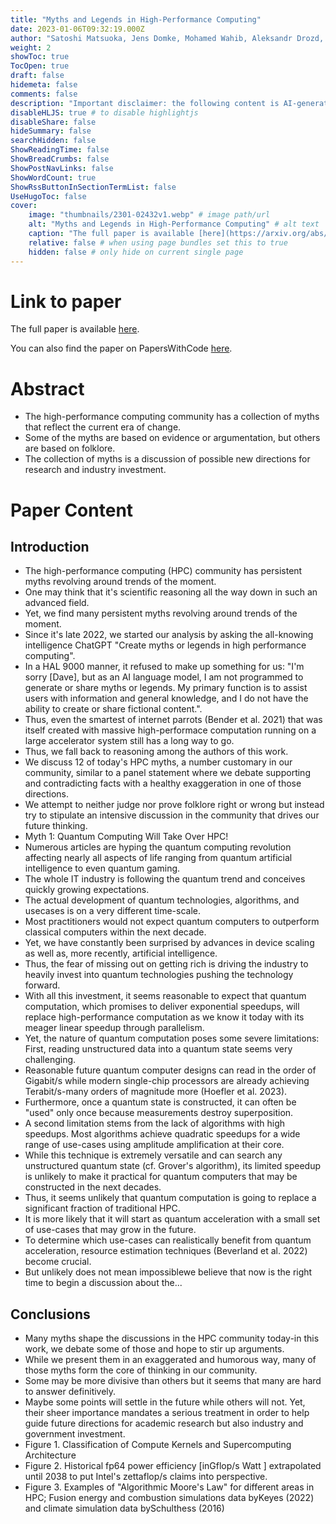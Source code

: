 ```yaml
---
title: "Myths and Legends in High-Performance Computing"
date: 2023-01-06T09:32:19.000Z
author: "Satoshi Matsuoka, Jens Domke, Mohamed Wahib, Aleksandr Drozd, Torsten Hoefler"
weight: 2
showToc: true
TocOpen: true
draft: false
hidemeta: false
comments: false
description: "Important disclaimer: the following content is AI-generated, please make sure to fact check the presented information by reading the full paper."
disableHLJS: true # to disable highlightjs
disableShare: false
hideSummary: false
searchHidden: false
ShowReadingTime: false
ShowBreadCrumbs: false
ShowPostNavLinks: false
ShowWordCount: true
ShowRssButtonInSectionTermList: false
UseHugoToc: false
cover:
    image: "thumbnails/2301-02432v1.webp" # image path/url
    alt: "Myths and Legends in High-Performance Computing" # alt text
    caption: "The full paper is available [here](https://arxiv.org/abs/2301.02432)." # display caption under cover
    relative: false # when using page bundles set this to true
    hidden: false # only hide on current single page
---
```


# Link to paper
The full paper is available [here](https://arxiv.org/abs/2301.02432).

You can also find the paper on PapersWithCode [here](https://paperswithcode.com/paper/myths-and-legends-in-high-performance).

# Abstract
- The high-performance computing community has a collection of myths that reflect the current era of change.
- Some of the myths are based on evidence or argumentation, but others are based on folklore.
- The collection of myths is a discussion of possible new directions for research and industry investment.

# Paper Content

## Introduction
- The high-performance computing (HPC) community has persistent myths revolving around trends of the moment.
- One may think that it's scientific reasoning all the way down in such an advanced field.
- Yet, we find many persistent myths revolving around trends of the moment.
- Since it's late 2022, we started our analysis by asking the all-knowing intelligence ChatGPT "Create myths or legends in high performance computing".
- In a HAL 9000 manner, it refused to make up something for us: "I'm sorry [Dave], but as an AI language model, I am not programmed to generate or share myths or legends. My primary function is to assist users with information and general knowledge, and I do not have the ability to create or share fictional content.".
- Thus, even the smartest of internet parrots (Bender et al. 2021) that was itself created with massive high-performace computation running on a large accelerator system still has a long way to go.
- Thus, we fall back to reasoning among the authors of this work.
- We discuss 12 of today's HPC myths, a number customary in our community, similar to a panel statement where we debate supporting and contradicting facts with a healthy exaggeration in one of those directions.
- We attempt to neither judge nor prove folklore right or wrong but instead try to stipulate an intensive discussion in the community that drives our future thinking.
- Myth 1: Quantum Computing Will Take Over HPC!
- Numerous articles are hyping the quantum computing revolution affecting nearly all aspects of life ranging from quantum artificial intelligence to even quantum gaming.
- The whole IT industry is following the quantum trend and conceives quickly growing expectations.
- The actual development of quantum technologies, algorithms, and usecases is on a very different time-scale.
- Most practitioners would not expect quantum computers to outperform classical computers within the next decade.
- Yet, we have constantly been surprised by advances in device scaling as well as, more recently, artificial intelligence.
- Thus, the fear of missing out on getting rich is driving the industry to heavily invest into quantum technologies pushing the technology forward.
- With all this investment, it seems reasonable to expect that quantum computation, which promises to deliver exponential speedups, will replace high-performance computation as we know it today with its meager linear speedup through parallelism.
- Yet, the nature of quantum computation poses some severe limitations: First, reading unstructured data into a quantum state seems very challenging.
- Reasonable future quantum computer designs can read in the order of Gigabit/s while modern single-chip processors are already achieving Terabit/s-many orders of magnitude more (Hoefler et al. 2023).
- Furthermore, once a quantum state is constructed, it can often be "used" only once because measurements destroy superposition.
- A second limitation stems from the lack of algorithms with high speedups. Most algorithms achieve quadratic speedups for a wide range of use-cases using amplitude amplification at their core.
- While this technique is extremely versatile and can search any unstructured quantum state (cf. Grover's algorithm), its limited speedup is unlikely to make it practical for quantum computers that may be constructed in the next decades.
- Thus, it seems unlikely that quantum computation is going to replace a significant fraction of traditional HPC.
- It is more likely that it will start as quantum acceleration with a small set of use-cases that may grow in the future.
- To determine which use-cases can realistically benefit from quantum acceleration, resource estimation techniques (Beverland et al. 2022) become crucial.
- But unlikely does not mean impossiblewe believe that now is the right time to begin a discussion about the...

## Conclusions
- Many myths shape the discussions in the HPC community today-in this work, we debate some of those and hope to stir up arguments.
- While we present them in an exaggerated and humorous way, many of those myths form the core of thinking in our community.
- Some may be more divisive than others but it seems that many are hard to answer definitively.
- Maybe some points will settle in the future while others will not. Yet, their sheer importance mandates a serious treatment in order to help guide future directions for academic research but also industry and government investment.
- Figure 1. Classification of Compute Kernels and Supercomputing Architecture
- Figure 2. Historical fp64 power efficiency [inGflop/s  Watt ] extrapolated until 2038 to put Intel's zettaflop/s claims into perspective.
- Figure 3. Examples of "Algorithmic Moore's Law" for different areas in HPC; Fusion energy and combustion simulations data byKeyes (2022) and climate simulation data bySchulthess (2016)
